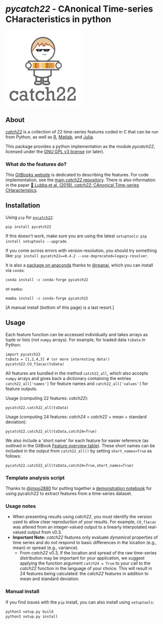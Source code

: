 # _pycatch22_ - CAnonical Time-series CHaracteristics in python

<img src="img/catch22_logo_square.png" width="250" height="250"/>

## About

[_catch22_](https://github.com/DynamicsAndNeuralSystems/catch22) is a collection of 22 time-series features coded in C that can be run from Python, as well as [R](https://github.com/hendersontrent/Rcatch22), [Matlab](https://github.com/DynamicsAndNeuralSystems/catch22), and [Julia](https://github.com/brendanjohnharris/Catch22.jl).

This package provides a python implementation as the module _pycatch22_, licensed under the [GNU GPL v3 license](http://www.gnu.org/licenses/gpl-3.0.html) (or later).

### What do the features do?

This [GitBooks website](https://feature-based-time-series-analys.gitbook.io/catch22-features/) is dedicated to describing the features. For code implementation, see the [main _catch22_ repository](https://github.com/DynamicsAndNeuralSystems/catch22).
There is also information in the paper [&#x1F4D7; Lubba et al. (2019). _catch22_: CAnonical Time-series CHaracteristics](https://doi.org/10.1007/s10618-019-00647-x).

## Installation

Using `pip` for [`pycatch22`](https://pypi.org/project/pycatch22/):

```
pip install pycatch22
```

If this doesn't work, make sure you are using the latest `setuptools`: `pip install setuptools --upgrade`.

If you come across errors with version resolution, you should try something like: `pip install pycatch22==0.4.2 --use-deprecated=legacy-resolver`.

It is also a [package on anaconda](https://anaconda.org/conda-forge/pycatch22) thanks to [@rpanai](https://github.com/rpanai), which you can install via `conda`:

```
conda install -c conda-forge pycatch22
```

or `mamba`:

```
mamba install -c conda-forge pycatch22
```

[A manual install (bottom of this page) is a last resort.]

## Usage

Each feature function can be accessed individually and takes arrays as tuple or lists (not `numpy` arrays).
For example, for loaded data `tsData` in Python:

```python3
import pycatch22
tsData = [1,2,4,3] # (or more interesting data!)
pycatch22.CO_f1ecac(tsData)
```

All features are bundled in the method `catch22_all`, which also accepts `numpy` arrays and gives back a dictionary containing the entries `catch22_all['names']` for feature names and `catch22_all['values']` for feature outputs.

Usage (computing 22 features: _catch22_):

```python3
pycatch22.catch22_all(tsData)
```

Usage (computing 24 features: _catch24_ = _catch22_ + mean + standard deviation):

```python3
pycatch22.catch22_all(tsData,catch24=True)
```

We also include a 'short name' for each feature for easier reference (as outlined in the GitBook [Feature overview table](https://app.gitbook.com/o/-MfehZqaCWnsSRDIdUG8/s/-MfHFY4lvzOz3IPaA3wm/feature-overview-table)).
These short names can be included in the output from `catch22_all()` by setting `short_names=True` as follows:

```python3
pycatch22.catch22_all(tsData,catch24=True,short_names=True)
```

### Template analysis script

Thanks to [@jmoo2880](https://github.com/jmoo2880) for putting together a [demonstration notebook](https://github.com/jmoo2880/c22-usage-examples/) for using pycatch22 to extract features from a time-series dataset.

### Usage notes

- When presenting results using _catch22_, you must identify the version used to allow clear reproduction of your results. For example, `CO_f1ecac` was altered from an integer-valued output to a linearly interpolated real-valued output from v0.3.
- __Important Note:__ _catch22_ features only evaluate _dynamical_ properties of time series and do not respond to basic differences in the location (e.g., mean) or spread (e.g., variance).
  - From _catch22_ v0.3, If the location and spread of the raw time-series distribution may be important for your application, we suggest applying the function argument `catch24 = True` to your call to the _catch22_ function in the language of your choice.
  This will result in 24 features being calculated: the _catch22_ features in addition to mean and standard deviation.

### Manual install

If you find issues with the `pip` install, you can also install using `setuptools`:

```
python3 setup.py build
python3 setup.py install
```
